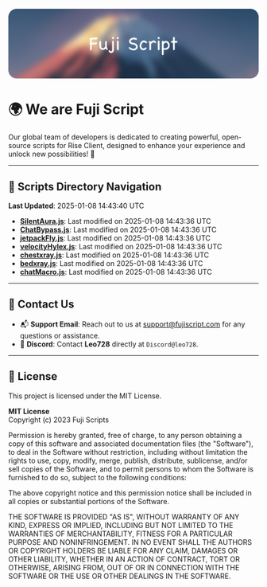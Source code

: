 ![Banner](.github/b.webp)

# 🌍 **We are Fuji Script**

Our global team of developers is dedicated to creating powerful, open-source scripts for Rise Client, designed to enhance your experience and unlock new possibilities! 🌟

---
<!-- SCRIPTS_NAVIGATION_START -->
## 📂 **Scripts Directory Navigation**

**Last Updated**: 2025-01-08 14:43:40 UTC

- **[SilentAura.js](scripts/SilentAura.js)**: Last modified on 2025-01-08 14:43:36 UTC
- **[ChatBypass.js](scripts/ChatBypass.js)**: Last modified on 2025-01-08 14:43:36 UTC
- **[jetpackFly.js](scripts/jetpackFly.js)**: Last modified on 2025-01-08 14:43:36 UTC
- **[velocityHylex.js](scripts/velocityHylex.js)**: Last modified on 2025-01-08 14:43:36 UTC
- **[chestxray.js](scripts/chestxray.js)**: Last modified on 2025-01-08 14:43:36 UTC
- **[bedxray.js](scripts/bedxray.js)**: Last modified on 2025-01-08 14:43:36 UTC
- **[chatMacro.js](scripts/chatMacro.js)**: Last modified on 2025-01-08 14:43:36 UTC

<!-- SCRIPTS_NAVIGATION_END -->

---

## 💬 **Contact Us**  
- 📬 **Support Email**: Reach out to us at [support@fujiscript.com](mailto:support@fujiscript.com) for any questions or assistance.  
- 💬 **Discord**: Contact **Leo728** directly at `Discord@leo728`.

---

## 📜 **License**

This project is licensed under the MIT License.  

**MIT License**  
Copyright (c) 2023 Fuji Scripts  

Permission is hereby granted, free of charge, to any person obtaining a copy of this software and associated documentation files (the "Software"), to deal in the Software without restriction, including without limitation the rights to use, copy, modify, merge, publish, distribute, sublicense, and/or sell copies of the Software, and to permit persons to whom the Software is furnished to do so, subject to the following conditions:  

The above copyright notice and this permission notice shall be included in all copies or substantial portions of the Software.  

THE SOFTWARE IS PROVIDED "AS IS", WITHOUT WARRANTY OF ANY KIND, EXPRESS OR IMPLIED, INCLUDING BUT NOT LIMITED TO THE WARRANTIES OF MERCHANTABILITY, FITNESS FOR A PARTICULAR PURPOSE AND NONINFRINGEMENT. IN NO EVENT SHALL THE AUTHORS OR COPYRIGHT HOLDERS BE LIABLE FOR ANY CLAIM, DAMAGES OR OTHER LIABILITY, WHETHER IN AN ACTION OF CONTRACT, TORT OR OTHERWISE, ARISING FROM, OUT OF OR IN CONNECTION WITH THE SOFTWARE OR THE USE OR OTHER DEALINGS IN THE SOFTWARE.  

